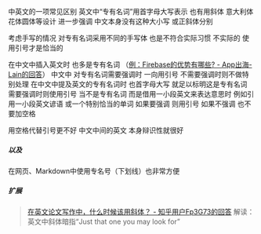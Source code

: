 中英文的一项常见区别
英文中“专有名词”用首字母大写表示
也有用斜体 意大利体花体圆体等设计 进一步强调
中文本身没有这种大小写 或正斜体分别

考虑手写的情况
对专有名词采用不同的手写体
也是不符合实际习惯 不实际的
使用引号才是恰当的

在中文中插入英文时 也多是专有名词
（[例：Firebase的优势有哪些? - App出海-Lain的回答](https://www.zhihu.com/question/34124789/answer/2932798903)）
中文中 对专有名词需要强调时 一向用引号
不需要强调时则不做特别处理
在中文中提及英文的专有名词时
也首字母大写 就足以标明这是专有名词
需要强调时则使用引号
当不是专有名词 而是借用一小段英文来表达意思时
例如引用一小段英文谚语 或一个特别恰当的单词
如果要强调 则用引号
如果不强调 也不要加空格

用空格代替引号更不好
中文中间的英文 本身辩识性就很好

##### 以及
在网页、Markdown中使用专名号（下划线）也非常方便

##### 扩展
>[在英文论文写作中，什么时候该用斜体？ - 知乎用户Fp3G73的回答](https://www.zhihu.com/question/27536649/answer/965846902)
解读：英文中斜体暗指“Just that one you may look for”
